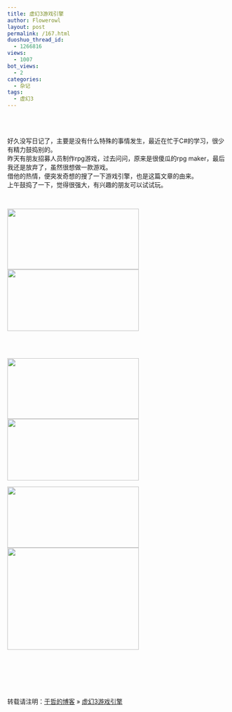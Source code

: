 ```yaml
---
title: 虚幻3游戏引擎
author: Flowerowl
layout: post
permalink: /167.html
duoshuo_thread_id:
  - 1266816
views:
  - 1007
bot_views:
  - 2
categories:
  - 杂记
tags:
  - 虚幻3
---
```

[  
][1] 

好久没写日记了，主要是没有什么特殊的事情发生，最近在忙于C#的学习，很少有精力鼓捣别的。  
昨天有朋友招募人员制作rpg游戏，过去问问，原来是很傻瓜的rpg maker，最后我还是放弃了，虽然很想做一款游戏。  
借他的热情，便突发奇想的搜了一下游戏引擎，也是这篇文章的由来。  
上午鼓捣了一下，觉得很强大，有兴趣的朋友可以试试玩。

&nbsp;

<a href="http://lazynight.me/wp-content/uploads/2011/09/3.png" target="_blank"><img class="alignleft size-medium wp-image-175" title="夜阑" src="http://lazynight.me/wp-content/uploads/2011/09/3-300x138.png" alt="" width="300" height="138" /></a><a href="http://lazynight.me/wp-content/uploads/2011/09/31.png" target="_blank"><img class="alignleft size-medium wp-image-174" title="夜阑" src="http://lazynight.me/wp-content/uploads/2011/09/31-300x140.png" alt="" width="300" height="140" /></a>

<div>
  <span style="color: #0000ee;"><span style="text-decoration: underline;"><br /> </span></span><a href="http://lazynight.me/wp-content/uploads/2011/09/31.png"><br /> </a>
</div>

<a href="http://lazynight.me/wp-content/uploads/2011/09/32.png" target="_blank"><img class="alignleft size-medium wp-image-179" title="夜阑" src="http://lazynight.me/wp-content/uploads/2011/09/32-300x138.png" alt="" width="300" height="138" /></a><a href="http://lazynight.me/wp-content/uploads/2011/09/35.png" target="_blank"><img class="alignleft size-medium wp-image-184" title="夜阑" src="http://lazynight.me/wp-content/uploads/2011/09/35-300x140.png" alt="" width="300" height="140" /></a>

<a href="http://lazynight.me/wp-content/uploads/2011/09/34.png" target="_blank"><img class="alignleft size-medium wp-image-180" title="夜阑" src="http://lazynight.me/wp-content/uploads/2011/09/34-300x139.png" alt="" width="300" height="139" /></a><a href="http://lazynight.me/wp-content/uploads/2011/09/36.png" target="_blank"><img class="alignleft size-medium wp-image-185" title="夜阑" src="http://lazynight.me/wp-content/uploads/2011/09/36-300x232.png" alt="" width="300" height="232" /></a>

&nbsp;

&nbsp;

&nbsp;

转载请注明：[于哲的博客][2] &raquo; [虚幻3游戏引擎][3]

 [1]: http://lazynight.me/wp-content/uploads/2011/09/34.png
 [2]: http://localhost/wordpress
 [3]: http://localhost/wordpress/167.html